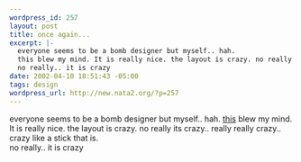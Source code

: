 ```yaml
--- 
wordpress_id: 257
layout: post
title: once again...
excerpt: |-
  everyone seems to be a bomb designer but myself.. hah.
  this blew my mind. It is really nice. the layout is crazy. no really its crazy.. really really crazy.. crazy like a stick that is. 
  no really.. it is crazy
date: 2002-04-10 18:51:43 -05:00
tags: design
wordpress_url: http://new.nata2.org/?p=257
---
```

everyone seems to be a bomb designer but myself.. hah.
<a href="http://www.reeboot.net/reeboot/index.htm">this</a> blew my mind. It is really nice. the layout is crazy. no really its crazy.. really really crazy.. crazy like a stick that is. <br/>
no really.. it is crazy

